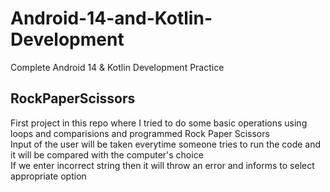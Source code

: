 # Android-14-and-Kotlin-Development
Complete Android 14 &amp; Kotlin Development Practice
## RockPaperScissors  
First project in this repo where I tried to do some basic operations using loops and comparisions and programmed Rock Paper Scissors  
Input of the user will be taken everytime someone tries to run the code and it will be compared with the computer's choice  
If we enter incorrect string then it will throw an error and informs to select appropriate option  
